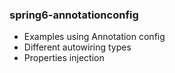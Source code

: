 
### spring6-annotationconfig
- Examples using Annotation config
- Different autowiring types
- Properties injection